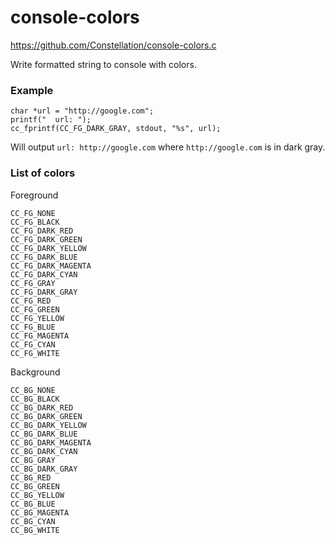 # console-colors

https://github.com/Constellation/console-colors.c



Write formatted string to console with colors.

### Example

```
char *url = "http://google.com";
printf("  url: ");
cc_fprintf(CC_FG_DARK_GRAY, stdout, "%s", url);
```

Will output `url: http://google.com` where `http://google.com` is in dark gray.

### List of colors

Foreground

```
CC_FG_NONE
CC_FG_BLACK
CC_FG_DARK_RED
CC_FG_DARK_GREEN
CC_FG_DARK_YELLOW
CC_FG_DARK_BLUE
CC_FG_DARK_MAGENTA
CC_FG_DARK_CYAN
CC_FG_GRAY
CC_FG_DARK_GRAY
CC_FG_RED
CC_FG_GREEN
CC_FG_YELLOW
CC_FG_BLUE
CC_FG_MAGENTA
CC_FG_CYAN
CC_FG_WHITE
```

Background

```
CC_BG_NONE
CC_BG_BLACK
CC_BG_DARK_RED
CC_BG_DARK_GREEN
CC_BG_DARK_YELLOW
CC_BG_DARK_BLUE
CC_BG_DARK_MAGENTA
CC_BG_DARK_CYAN
CC_BG_GRAY
CC_BG_DARK_GRAY
CC_BG_RED
CC_BG_GREEN
CC_BG_YELLOW
CC_BG_BLUE
CC_BG_MAGENTA
CC_BG_CYAN
CC_BG_WHITE
```

